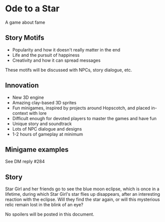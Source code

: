 # Ode to a Star

A game about fame

## Story Motifs

- Popularity and how it doesn't really matter in the end
- Life and the pursuit of happiness
- Creativity and how it can spread messages

These motifs will be discussed with NPCs, story dialogue, etc.

## Innovation

- New 3D engine
- Amazing clay-based 3D sprites
- Fun minigames, inspired by projects around Hopscotch, and placed in-context with lore
- Difficult enough for devoted players to master the games and have fun
- Unique story and soundtrack
- Lots of NPC dialogue and designs
- 1-2 hours of gameplay at minimum

## Minigame examples

See DM reply #284

## Story

Star Girl and her friends go to see the blue moon eclipse, which is once in a lifetime, during which
Star Girl's star flies up disappears, after an interesting reaction with the eclipse.
Will they find the star again, or will this mysterious relic remain lost in the blink of an eye?

No spoilers will be posted in this document.

